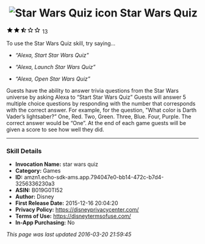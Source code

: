 # &nbsp;<img src="https://github.com/dale3h/alexa-skills-list/raw/master/skills/star-wars-quiz/B019G0TI52/app_icon" alt="Star Wars Quiz icon" width="36"> Star Wars Quiz
![2.3 stars](../../../images/ic_star_black_18dp_1x.png)![2.3 stars](../../../images/ic_star_black_18dp_1x.png)![2.3 stars](../../../images/ic_star_half_black_18dp_1x.png)![2.3 stars](../../../images/ic_star_border_black_18dp_1x.png)![2.3 stars](../../../images/ic_star_border_black_18dp_1x.png) 13

To use the Star Wars Quiz skill, try saying...

* *“Alexa, Start Star Wars Quiz"*

* *“Alexa, Launch Star Wars Quiz”*

* *“Alexa, Open Star Wars Quiz”*

Guests have the ability to answer trivia questions from the Star Wars universe by asking Alexa to “Start Star Wars Quiz” Guests will answer 5 multiple choice questions by responding with the number that corresponds with the correct answer. For example, for the question, "What color is Darth Vader’s lightsaber?” One, Red. Two, Green. Three, Blue. Four, Purple. The correct answer would be “One”. At the end of each game guests will be given a score to see how well they did.

***

### Skill Details

* **Invocation Name:** star wars quiz
* **Category:** Games
* **ID:** amzn1.echo-sdk-ams.app.794047e0-bb14-472c-b7d4-3256336230a3
* **ASIN:** B019G0TI52
* **Author:** Disney
* **First Release Date:** 2015-12-16 20:04:20
* **Privacy Policy:** https://disneyprivacycenter.com/
* **Terms of Use:** https://disneytermsofuse.com/
* **In-App Purchasing:** No

*This page was last updated 2016-03-20 21:59:45*
